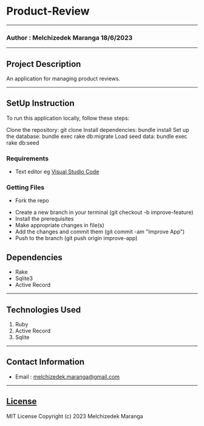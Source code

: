 # Product-Review
*****
### Author : Melchizedek Maranga 18/6/2023
****
## Project Description
An application for managing product reviews.

********
## SetUp Instruction
To run this application locally, follow these steps:

Clone the repository: git clone <repository-url>
Install dependencies: bundle install
Set up the database: bundle exec rake db:migrate
Load seed data: bundle exec rake db:seed

### Requirements
* Text editor eg [Visual Studio Code](https://code.visualstudio.com/download)

### Getting Files
* Fork the repo
- Create a new branch in your terminal (git checkout -b improve-feature)
- Install the prerequisites
- Make appropriate changes in file(s)
- Add the changes and commit them (git commit -am "Improve App")
- Push to the branch (git push origin improve-app)

## Dependencies
- Rake
- Sqlite3
- Active Record
*****
## Technologies Used
1. Ruby
2. Active Record
3. Sqlite

*****
## Contact Information
* Email : melchizedek.maranga@gmail.com
*****
## [License](LICENSE)
MIT License
Copyright (c) 2023 Melchizedek Maranga